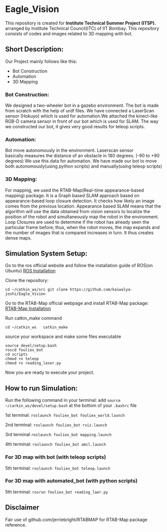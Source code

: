 # Eagle_Vision

This repository is created for **Institute Technical Summer
Project (ITSP).** arranged by Institute Technical Council(ITC)
of IIT Bombay. This repository consists of codes and images related to 3D
mapping with bot.  

## Short Description:
Our Project mainly follows like this:
 - Bot Construction
 - Automation
 - 3D Mapping    
     
### Bot Construction:
We designed a two-wheeler bot in a gazebo environment.
The bot is made from scratch with the help of urdf files.
We have connected a LaserScan sensor (Hokuyo) which is used
for automation.We attached the kinect-like RGB-D camera sensor 
in front of our bot which is used for SLAM. The way we
constructed our bot, it gives very good results for teleop 
scripts.

### Automation:
Bot move autonomously in the environment. Laserscan sensor  
basically measures the distance of an obstacle in 180 degrees.
(-90 to +90 degrees) We use this data for automation. We have
made our bot to move both autonomously(using python scripts)
and manually(using teleop scripts)

### 3D Mapping:
For mapping, we used the RTAB-Map(Real-time appearance-based mapping)
package. It is a Graph based SLAM approach based on appearance-based
loop closure detection. It checks how likely an image comes from the
previous location. Appearance based SLAM means that the algorithm will
use the data obtained from vision sensors to localize the position of
the robot and simultaneously map the robot in the environment. Loop
Closures are used to determine if the robot has already seen the 
particular frame before; thus, when the robot moves, the map expands
and the number of images that is compared increases in turn. It thus
creates dense maps.


## Simulation System Setup:
 
Go to the ros official website and follow the installation 
guide of ROS(on Ubuntu) [ROS Installation](http://wiki.ros.org/Installation/Ubuntu)

Clone the repository:

``
cd ~/catkin_ws/src
git clone https://github.com/kaiwalya-joshi/Eagle_Vision
``

Go to the RTAB-Map official webpage and install RTAB-Map
package: [RTAB-Map Installation](https://github.com/introlab/rtabmap_ros#ros2-distribution)

Run catkin_make command

``
cd ~/catkin_ws  
catkin_make
``

source your workspace and make some files executable
````
source devel/setup.bash
roscd fouliex_bot
cd scripts
chmod +x teleop
chmod +x reading_laser.py
````

Now you are ready to execute your project. 

## How to run Simulation:

Run the following command in your terminal:
add `source ~/carkin_ws/devel/setup.bash` at the
bottom of your `.bashrc` file



1st terminal:
`roslaunch fouliex_bot fouliex_world.launch`

2nd terminal:
`roslaunch fouliex_bot rviz.launch`

3rd terminal
`roslaunch fouliex_bot mapping.launch`

4th terminal:
`roslaunch fouliex_bot amcl.launch`

### For 3D map with bot (with teleop scripts)

5th terminal:
`roslaunch fouliex_bot teleop.launch`

### For 3D map with automated_bot (with python scripts)

5th terminal:
`rosrun fouliex_bot reading_laer.py`

## Disclaimer 
Fair use of github.com/jerriebright/RTABMAP for RTAB-Map 
package reference.


